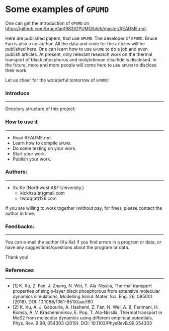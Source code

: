 # Some examples of `GPUMD`

One can get the introduction of `GPUMD` on https://github.com/brucefan1983/GPUMD/blob/master/README.md.

Here are published papers, that use `GPUMD`. The developer of `GPUMD`: Bruce Fan is also a co-author. All the data and code for the articles will be published here. One can learn how to use `GPUMD` to do a job and even publish articles. At present, only relevant research work on the thermal transport of black phosphorus and molybdenum disulfide is disclosed. In the future, more and more people will come here to use `GPUMD` to disclose their work.

Let us cheer for the wonderful tomorrow of `GPUMD`!

### Introduce
------------------

Directory structure of this project:

### How to use it
---------------------

* Read README.md.
* Learn how to compile `GPUMD`.
* Do some testing on your work.
* Start your work.
* Publish your work.

### Authors:
------------------

* Xu Ke (Northwest A&F University.)
  * kickhsu(at)gmail.com
  * twtdq(at)126.com

If you are willing to work together (without pay, for free), please contact the author in time.

### Feedbacks:
------------------

You can e-mail the author (Xu Ke) if you find errors in a program or data, or have any suggestions/questions about the program or data.

Thank you!

### References
------------------
* [1] K. Xu, Z. Fan, J. Zhang, N. Wei, T. Ala-Nissila, Thermal transport properties of single-layer black phosphorous from extensive molecular dynamics simulations, Modelling Simul. Mater. Sci. Eng. 26, 085001 (2018). DOI: 10.1088/1361-651X/aae180
* [2] K. Xu, A. J. Gabourie, A. Hashemi, Z. Fan, N. Wei, A. B. Farimani, H. Komsa, A. V. Krasheninnikov, E. Pop, T. Ala-Nissila, Thermal transport in MoS2 from molecular dynamics using different empirical potentials, Phys. Rev. B 99, 054303 (2019). DOI: 10.1103/PhysRevB.99.054303
